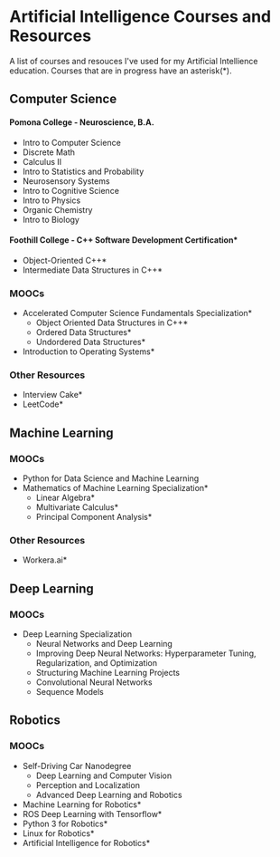 # Artificial Intelligence Courses and Resources

A list of courses and resouces I've used for my Artificial Intellience education. Courses that are in progress have an asterisk(*).


## Computer Science


#### Pomona College - Neuroscience, B.A.
* Intro to Computer Science
* Discrete Math
* Calculus II
* Intro to Statistics and Probability
* Neurosensory Systems
* Intro to Cognitive Science
* Intro to Physics
* Organic Chemistry
* Intro to Biology


#### Foothill College - C++ Software Development Certification*
* Object-Oriented C++*
* Intermediate Data Structures in C++*
  

### MOOCs
* Accelerated Computer Science Fundamentals Specialization*
  * Object Oriented Data Structures in C++*
  * Ordered Data Structures*
  * Undordered Data Structures*
* Introduction to Operating Systems*

  
### Other Resources
* Interview Cake*
* LeetCode*


## Machine Learning


### MOOCs
* Python for Data Science and Machine Learning
* Mathematics of Machine Learning Specialization*
  * Linear Algebra*
  * Multivariate Calculus*
  * Principal Component Analysis*


### Other Resources
* Workera.ai*


## Deep Learning


### MOOCs
* Deep Learning Specialization
  * Neural Networks and Deep Learning
  * Improving Deep Neural Networks: Hyperparameter Tuning, Regularization, and Optimization
  * Structuring Machine Learning Projects
  * Convolutional Neural Networks
  * Sequence Models


## Robotics


### MOOCs
* Self-Driving Car Nanodegree
  * Deep Learning and Computer Vision
  * Perception and Localization
  * Advanced Deep Learning and Robotics
* Machine Learning for Robotics*
* ROS Deep Learning with Tensorflow*
* Python 3 for Robotics*
* Linux for Robotics*
* Artificial Intelligence for Robotics*
